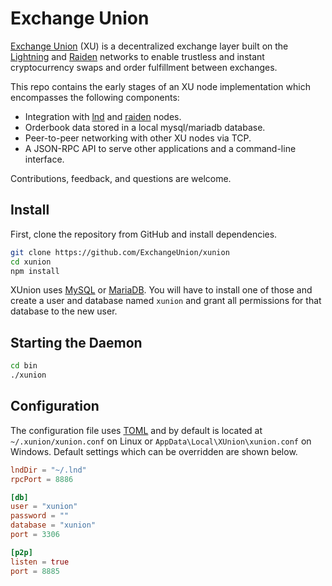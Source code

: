 # Exchange Union

[Exchange Union](https://www.exchangeunion.com/) (XU) is a decentralized exchange layer built on the [Lightning](http://lightning.network/) and [Raiden](https://raiden.network/) networks to enable trustless and instant cryptocurrency swaps and order fulfillment between exchanges.

This repo contains the early stages of an XU node implementation which encompasses the following components:

* Integration with [lnd](https://github.com/lightningnetwork/lnd) and [raiden](https://github.com/raiden-network/raiden) nodes.
* Orderbook data stored in a local mysql/mariadb database.
* Peer-to-peer networking with other XU nodes via TCP.
* A JSON-RPC API to serve other applications and a command-line interface.

Contributions, feedback, and questions are welcome.

## Install

First, clone the repository from GitHub and install dependencies.

```bash
git clone https://github.com/ExchangeUnion/xunion
cd xunion
npm install
```

XUnion uses [MySQL](https://www.mysql.com/) or [MariaDB](https://mariadb.org/). You will have to install one of those and create a user and database named `xunion` and grant all permissions for that database to the new user.

## Starting the Daemon

```bash
cd bin
./xunion
```

## Configuration

The configuration file uses [TOML](https://github.com/toml-lang/toml) and by default is located at  `~/.xunion/xunion.conf` on Linux or `AppData\Local\XUnion\xunion.conf` on Windows. Default settings which can be overridden are shown below.

```toml
lndDir = "~/.lnd"
rpcPort = 8886

[db]
user = "xunion"
password = ""
database = "xunion"
port = 3306

[p2p]
listen = true
port = 8885
```
